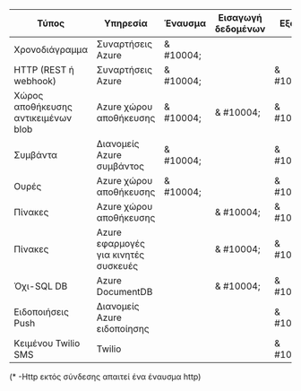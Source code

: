 Τύπος | Υπηρεσία | Έναυσμα | Εισαγωγή δεδομένων | Εξόδου 
-----|---------|---------|-------|--------
Χρονοδιάγραμμα | Συναρτήσεις Azure | & #10004; |  | 
HTTP (REST ή webhook) | Συναρτήσεις Azure | & #10004; |  | & #10004;\*
Χώρος αποθήκευσης αντικειμένων blob | Azure χώρου αποθήκευσης | & #10004; | & #10004; | & #10004; 
Συμβάντα | Διανομείς Azure συμβάντος | & #10004; | | & #10004;
Ουρές | Azure χώρου αποθήκευσης | & #10004; |  | & #10004;
Πίνακες | Azure χώρου αποθήκευσης |  | & #10004; | & #10004;
Πίνακες | Azure εφαρμογές για κινητές συσκευές |  | & #10004; | & #10004;
Όχι-SQL DB | Azure DocumentDB |  | & #10004; | & #10004;
Ειδοποιήσεις Push | Διανομείς Azure ειδοποίησης | | | & #10004;
Κειμένου Twilio SMS | Twilio | | | & #10004;

(\* -Http εκτός σύνδεσης απαιτεί ένα έναυσμα http)
